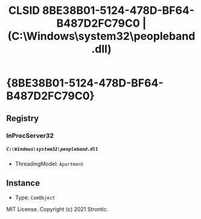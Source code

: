 ﻿---
title: "CLSID 8BE38B01-5124-478D-BF64-B487D2FC79C0 | (C:\\Windows\\system32\\peopleband.dll)"
excerpt: What is COM-Object CLSID 8BE38B01-5124-478D-BF64-B487D2FC79C0?
---

# {8BE38B01-5124-478D-BF64-B487D2FC79C0}


## Registry


### InProcServer32

##### `C:\Windows\system32\peopleband.dll`
* ThreadingModel: `Apartment`

## Instance

* Type: `ComObject`

MIT License. Copyright (c) 2021 Strontic.


